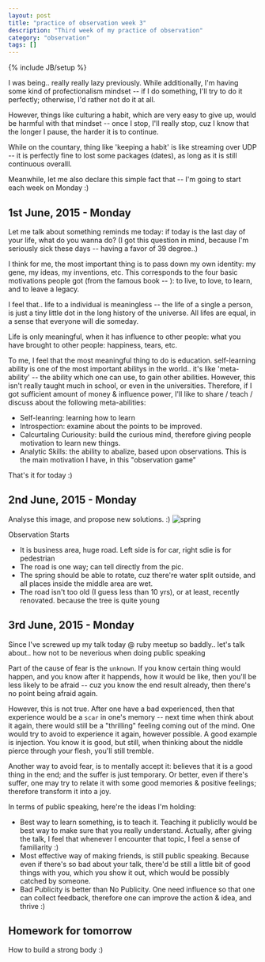 ```yaml
---
layout: post
title: "practice of observation week 3"
description: "Third week of my practice of observation"
category: "observation"
tags: []
---
```

{% include JB/setup %}

I was being.. really really lazy previously. While additionally, I'm having some
kind of profectionalism mindset -- if I do something, I'll try to do it
perfectly; otherwise, I'd rather not do it at all.

However, things like culturing a habit, which are very easy to give up, would be
harmful with that mindset -- once I stop, I'll really stop, cuz I know that the
longer I pause, the harder it is to continue.

While on the countary, thing like 'keeping a habit' is like streaming over 
UDP -- it is perfectly fine to lost some packages (dates), as long as it is
still continuous overalll.

Meanwhile, let me also declare this simple fact that -- I'm going to start each
week on Monday :)

## 1st June, 2015 - Monday

Let me talk about something reminds me today: if today is the last day of your
life, what do you wanna do?  (I got this question in mind, because I'm seriously
sick these days -- having a favor of 39 degree..)

I think for me, the most important thing is to pass down my own identity: my
gene, my ideas, my inventions, etc. This corresponds to the four basic
motivations people got (from the famous book -- <The Seven Habits of Highly
Effective People>): to live, to love, to learn, and to leave a legacy.

I feel that.. life to a individual is meaningless -- the life of a single a
person, is just a tiny little dot in the long history of the universe. All lifes
are equal, in a sense that everyone will die someday.

Life is only meaningful, when it has influence to other people: what you have
brought to other people: happiness, tears, etc.

To me, I feel that the most meaningful thing to do is education. self-learning
ability is one of the most important abilitys in the world.. it's like
'meta-ability' -- the ability which one can use, to gain other abilities.
However, this isn't really taught much in school, or even in the universities.
Therefore, if I got sufficient amount of money & influence power, I'll like to
share / teach / discuss about the following meta-abilities:

- Self-leanring: learning how to learn
- Introspection: examine about the points to be improved.
- Calcurtaling Curiousity: build the curious mind, therefore giving people
  motivation to learn new things.
- Analytic Skills: the ability to abalize, based upon observations. This is the
  main motivation I have, in this "observation game"

That's it for today :)

## 2nd June, 2015 - Monday

Analyse this image, and propose new solutions. :)
![spring](https://dl.dropboxusercontent.com/u/108594727/spring.jpg)

Observation Starts

- It is business area, huge road. Left side is for car, right sdie is for
  pedestrian
- The road is one way; can tell directly from the pic.
- The spring should be able to rotate, cuz there're water split outside, and all
  places inside the middle area are wet.
- The road isn't too old (I guess less than 10 yrs), or at least, recently
  renovated. because the tree is quite young

## 3rd June, 2015 - Monday

Since I've screwed up my talk today @ ruby meetup so baddly.. let's talk about..
how not to be neverious when doing public speaking

Part of the cause of fear is the `unknown`. If you know certain thing would
happen, and you know after it happends, how it would be like, then you'll be 
less likely to be afraid -- cuz you know the end result already, then there's no
point being afraid again.

However, this is not true. After one have a bad experienced, then that
experience would be a `scar` in one's memory -- next time when think about it
again, there would still be a "thrilling" feeling coming out of the mind. One
would try to avoid to experience it again, however possible. A good example is
injection. You know it is good, but still, when thinking about the niddle pierce
through your flesh, you'll still tremble.

Another way to avoid fear, is to mentally accept it: believes that it is a good
thing in the end; and the suffer is just temporary. Or better, even if there's
suffer, one may try to relate it with some good memories & positive feelings;
therefore transform it into a joy.

In terms of public speaking, here're the ideas I'm holding:

- Best way to learn something, is to teach it. Teaching it publiclly would be
  best way to make sure that you really understand. Actually, after giving the
  talk, I feel that whenever I encounter that topic, I feel a sense of 
  familiarity :)
- Most effective way of making friends, is still public speaking. Because even
  if there's so bad about your talk, there'd be still a little bit of good
  things with you, which you show it out, which would be possibly catched by
  someone.
- Bad Publicity is better than No Publicity. One need influence so that one can
  collect feedback, therefore one can improve the action & idea, and thrive :)

## Homework for tomorrow

How to build a strong body :)
